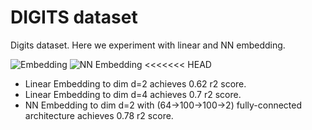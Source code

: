 # DIGITS dataset

Digits dataset. Here we experiment with linear and NN embedding. 

![Embedding](https://cloud.githubusercontent.com/assets/14368801/24927164/b6765736-1f06-11e7-9a25-5dc2f3ec8e11.png)
![NN Embedding]("https://cloud.githubusercontent.com/assets/14368801/24982997/ffc95c08-1fec-11e7-9f7d-856628291913.png")
<<<<<<< HEAD

- Linear Embedding to dim d=2 achieves 0.62 r2 score.
- Linear Embedding to dim d=4 achieves 0.7 r2 score.
- NN Embedding to dim d=2 with (64->100->100->2) fully-connected architecture 
  achieves 0.78 r2 score.
